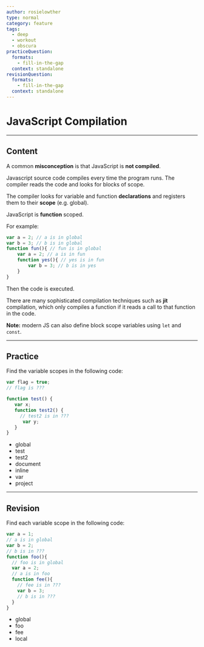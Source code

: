 ```yaml
---
author: rosielowther
type: normal
category: feature
tags:
  - deep
  - workout
  - obscura
practiceQuestion:
  formats:
    - fill-in-the-gap
  context: standalone
revisionQuestion:
  formats:
    - fill-in-the-gap
  context: standalone
---
```


# JavaScript Compilation


---

## Content

A common **misconception** is that JavaScript is **not compiled**.

Javascript source code compiles every time the program runs. The compiler reads the code and looks for blocks of scope.

The compiler looks for variable and function **declarations** and registers them to their **scope** (e.g. global).

JavaScript is **function** scoped.

For example:

```javascript
var a = 2; // a is in global
var b = 3; // b is in global
function fun(){ // fun is in global
    var a = 2; // a is in fun
    function yes(){ // yes is in fun
        var b = 3; // b is in yes
    }
}
```

Then the code is executed.

There are many sophisticated compilation techniques such as **jit** compilation, which only compiles a function if it reads a call to that function in the code.

**Note:** modern JS can also define block scope variables using `let` and `const`.


---

## Practice

Find the variable scopes in the following code:

```javascript
var flag = true; 
// flag is ???

function test() {
   var x;
   function test2() { 
     // test2 is in ???
      var y;
   }
}
```

- global
- test
- test2
- document
- inline
- var
- project


---

## Revision

Find each variable scope in the following code:

```javascript
var a = 1; 
// a is in global
var b = 2; 
// b is in ???
function foo(){ 
  // foo is in global
  var a = 2; 
  // a is in foo
  function fee(){ 
    // fee is in ???
    var b = 3; 
    // b is in ???
  }
}
```

- global
- foo
- fee
- local
 
